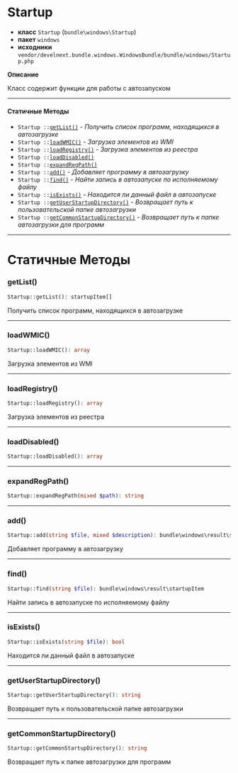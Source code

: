 # Startup

- **класс** `Startup` (`bundle\windows\Startup`)
- **пакет** `windows`
- **исходники** `vendor/develnext.bundle.windows.WindowsBundle/bundle/windows/Startup.php`

**Описание**

Класс содержит функции для работы с автозапуском

---

#### Статичные Методы

- `Startup ::`[`getList()`](#method-getlist) - _Получить список программ, находящихся в автозагрузке_
- `Startup ::`[`loadWMIC()`](#method-loadwmic) - _Загрузка элементов из WMI_
- `Startup ::`[`loadRegistry()`](#method-loadregistry) - _Загрузка элементов из реестра_
- `Startup ::`[`loadDisabled()`](#method-loaddisabled)
- `Startup ::`[`expandRegPath()`](#method-expandregpath)
- `Startup ::`[`add()`](#method-add) - _Добавляет программу в автозагрузку_
- `Startup ::`[`find()`](#method-find) - _Найти запись в автозапуске по исполняемому файлу_
- `Startup ::`[`isExists()`](#method-isexists) - _Находится ли данный файл в автозапуске_
- `Startup ::`[`getUserStartupDirectory()`](#method-getuserstartupdirectory) - _Возвращает путь к пользовательской папке автозагрузки_
- `Startup ::`[`getCommonStartupDirectory()`](#method-getcommonstartupdirectory) - _Возвращает путь к папке автозагрузки для программ_

---
# Статичные Методы

<a name="method-getlist"></a>

### getList()
```php
Startup::getList(): startupItem[]
```
Получить список программ, находящихся в автозагрузке

---

<a name="method-loadwmic"></a>

### loadWMIC()
```php
Startup::loadWMIC(): array
```
Загрузка элементов из WMI

---

<a name="method-loadregistry"></a>

### loadRegistry()
```php
Startup::loadRegistry(): array
```
Загрузка элементов из реестра

---

<a name="method-loaddisabled"></a>

### loadDisabled()
```php
Startup::loadDisabled(): array
```

---

<a name="method-expandregpath"></a>

### expandRegPath()
```php
Startup::expandRegPath(mixed $path): string
```

---

<a name="method-add"></a>

### add()
```php
Startup::add(string $file, mixed $description): bundle\windows\result\startupItem
```
Добавляет программу в автозагрузку

---

<a name="method-find"></a>

### find()
```php
Startup::find(string $file): bundle\windows\result\startupItem
```
Найти запись в автозапуске по исполняемому файлу

---

<a name="method-isexists"></a>

### isExists()
```php
Startup::isExists(string $file): bool
```
Находится ли данный файл в автозапуске

---

<a name="method-getuserstartupdirectory"></a>

### getUserStartupDirectory()
```php
Startup::getUserStartupDirectory(): string
```
Возвращает путь к пользовательской папке автозагрузки

---

<a name="method-getcommonstartupdirectory"></a>

### getCommonStartupDirectory()
```php
Startup::getCommonStartupDirectory(): string
```
Возвращает путь к папке автозагрузки для программ
